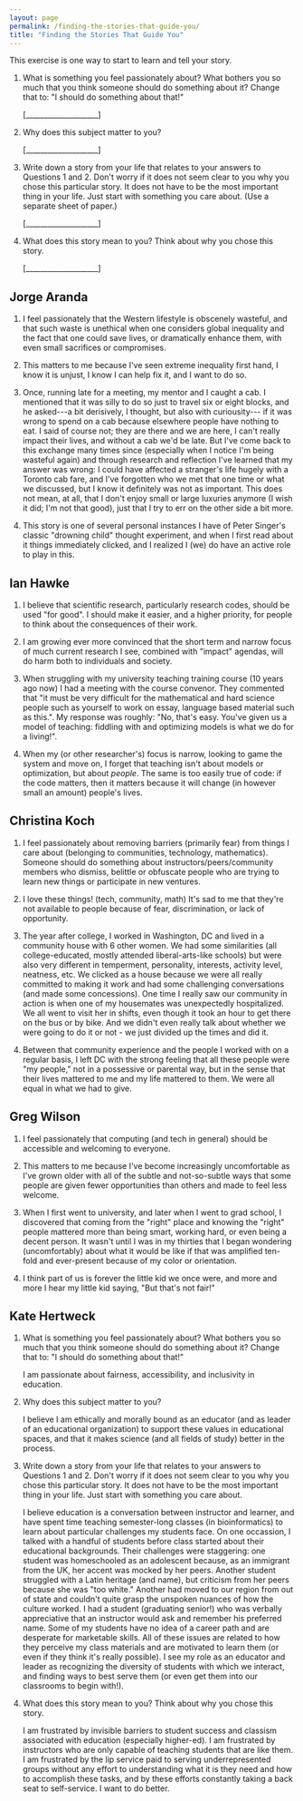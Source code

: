 ```yaml
---
layout: page
permalink: /finding-the-stories-that-guide-you/
title: "Finding the Stories That Guide You"
---
```


This exercise is one way to start to learn and tell your story.

1.  What is something you feel passionately about?
    What bothers you so much that you think someone should do something about it?
    Change that to: "I should do something about that!"

    [____________________]

2.  Why does this subject matter to you?

    [____________________]

3.  Write down a story from your life that relates to your answers to Questions 1 and 2.
    Don't worry if it does not seem clear to you why you chose this particular story.
    It does not have to be the most important thing in your life.
    Just start with something you care about.
    (Use a separate sheet of paper.)

    [____________________]

4.  What does this story mean to you?
    Think about why you chose this story.

    [____________________]

## Jorge Aranda

1. I feel passionately that the Western lifestyle is obscenely wasteful,
   and that such waste is unethical when one considers global inequality
   and the fact that one could save lives, or dramatically enhance them,
   with even small sacrifices or compromises.

2. This matters to me because I've seen extreme inequality first hand,
   I know it is unjust,
   I know I can help fix it,
   and I want to do so.

3. Once, running late for a meeting, my mentor and I caught a cab.
   I mentioned that it was silly to do so just to travel six or eight blocks,
   and he asked---a bit derisively, I thought, but also with curiousity---
   if it was wrong to spend on a cab because elsewhere people have nothing to eat.
   I said of course not; they are there and we are here,
   I can't really impact their lives, and without a cab we'd be late.
   But I've come back to this exchange many times since
   (especially when I notice I'm being wasteful again)
   and through research and reflection I've learned that my answer was wrong:
   I could have affected a stranger's life hugely with a Toronto cab fare,
   and I've forgotten who we met that one time or what we discussed,
   but I know it definitely was not as important.
   This does not mean, at all, that I don't enjoy small or large luxuries anymore
   (I wish it did; I'm not that good),
   just that I try to err on the other side a bit more.

4. This story is one of several personal instances I have of Peter Singer's
   classic "drowning child" thought experiment,
   and when I first read about it things immediately clicked,
   and I realized I (we) do have an active role to play in this.

## Ian Hawke

1. I believe that scientific research, particularly research codes, should be used "for good". I should make it easier, and a higher priority, for people to think about the consequences of their work.

2. I am growing ever more convinced that the short term and narrow focus of much current research I see, combined with "impact" agendas, will do harm both to individuals and society.

3. When struggling with my university teaching training course (10 years ago now) I had a meeting with the course convenor. They commented that "it must be very difficult for the mathematical and hard science people such as yourself to work on essay, language based material such as this.". My response was roughly: "No, that's easy. You've given us a model of teaching: fiddling with and optimizing models is what we do for a living!".

4. When my (or other researcher's) focus is narrow, looking to game the system and move on, I forget that teaching isn't about models or optimization, but about *people*. The same is too easily true of code: if the code matters, then it matters because it will change (in however small an amount) people's lives.

## Christina Koch

1. I feel passionately about removing barriers (primarily fear) from things 
 I care about (belonging to communities, technology, mathematics).
  Someone should do something about instructors/peers/community members who 
  dismiss, belittle or obfuscate people who are trying to learn new things 
  or participate in new ventures.  
  
2. I love these things! (tech, community, math)  It's sad to me that 
	they're not available to people because of fear, discrimination, or lack 
	of opportunity.  

3. The year after college, I worked in Washington, DC and lived in a community 
    house with 6 other women.  We had some similarities (all college-educated, mostly 
    attended liberal-arts-like schools) but were also very different in temperment, 
    personality, interests, activity level, neatness, etc.  We clicked as a 
    house because we were all really committed to making it work and had some challenging 
    conversations (and made some concessions).  One time I really saw our community in 
    action is when one of my housemates was unexpectedly hospitalized.  We all went to visit her in 
    shifts, even though it took an hour to get there on the bus or by bike.  And we 
    didn't even really talk about whether we were going to do it or not - we just 
    divided up the times and did it.  
    
4. Between that community experience and the people I worked with on a regular 
    basis, I left DC with the strong feeling that all these people were "my people," 
    not in a possessive or parental way, but in the sense that their lives mattered 
    to me and my life mattered to them.  We were all equal in what we had to give. 

## Greg Wilson

1.  I feel passionately that computing (and tech in general) should be accessible and welcoming to everyone.

2.  This matters to me because I've become increasingly uncomfortable as I've grown older
    with all of the subtle and not-so-subtle ways that some people are given fewer opportunities than others
    and made to feel less welcome.

3.  When I first went to university,
    and later when I went to grad school,
    I discovered that coming from the "right" place and knowing the "right" people
    mattered more than being smart, working hard, or even being a decent person.
    It wasn't until I was in my thirties that I began wondering (uncomfortably)
    about what it would be like if that was amplified ten-fold and ever-present
    because of my color or orientation.

4.  I think part of us is forever the little kid we once were,
    and more and more I hear my little kid saying, "But that's not fair!"

## Kate Hertweck

1.  What is something you feel passionately about?
    What bothers you so much that you think someone should do something about it?
    Change that to: "I should do something about that!"

    I am passionate about fairness, accessibility, and inclusivity in education.

2.  Why does this subject matter to you?

    I believe I am ethically and morally bound as an educator (and as leader of an educational organization) to support these values in educational spaces, and that it makes science (and all fields of study) better in the process.

3.  Write down a story from your life that relates to your answers to Questions 1 and 2.
    Don't worry if it does not seem clear to you why you chose this particular story.
    It does not have to be the most important thing in your life.
    Just start with something you care about.

    I believe education is a conversation between instructor and learner, and have spent time teaching semester-long classes (in bioinformatics) to learn about particular challenges my students face. On one occassion, I talked with a handful of students before class started about their educational backgrounds. Their challenges were staggering: one student was homeschooled as an adolescent because, as an immigrant from the UK, her accent was mocked by her peers. Another student struggled with a Latin heritage (and name), but criticism from her peers because she was "too white." Another had moved to our region from out of state and couldn't quite grasp the unspoken nuances of how the culture worked. I had a student (graduating senior!) who was verbally appreciative that an instructor would ask and remember his preferred name. Some of my students have no idea of a career path and are desperate for marketable skills. All of these issues are related to how they perceive my class materials and are motivated to learn them (or even if they think it's really possible). I see my role as an educator and leader as recognizing the diversity of students with which we interact, and finding ways to best serve them (or even get them into our classrooms to begin with!).

4.  What does this story mean to you?
    Think about why you chose this story.

    I am frustrated by invisible barriers to student success and classism associated with education (especially higher-ed). I am frustrated by instructors who are only capable of teaching students that are like them. I am frustrated by the lip service paid to serving underrepresented groups without any effort to understanding what it is they need and how to accomplish these tasks, and by these efforts constantly taking a back seat to self-service. I want to do better.
